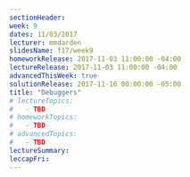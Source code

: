 ```yaml
---
sectionHeader:
week: 9
dates: 11/03/2017
lecturer: mmdarden
slidesName: f17/week9
homeworkRelease: 2017-11-03 11:00:00 -04:00
lectureRelease: 2017-11-03 11:00:00 -04:00
advancedThisWeek: true
solutionRelease: 2017-11-16 00:00:00 -05:00
title: "Debuggers"
# lectureTopics:
#   - TBD
# homeworkTopics:
#   - TBD
# advancedTopics:
#   - TBD
lectureSummary:
leccapFri:
---
```


